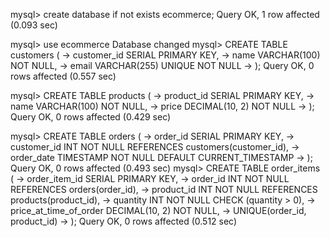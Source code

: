 
mysql> create database if not exists ecommerce;
Query OK, 1 row affected (0.093 sec)

mysql> use ecommerce
Database changed
mysql> CREATE TABLE customers (
    ->     customer_id SERIAL PRIMARY KEY,
    ->     name VARCHAR(100) NOT NULL,
    ->     email VARCHAR(255) UNIQUE NOT NULL
    -> );
Query OK, 0 rows affected (0.557 sec)

mysql> CREATE TABLE products (
    ->     product_id SERIAL PRIMARY KEY,
    ->     name VARCHAR(100) NOT NULL,
    ->     price DECIMAL(10, 2) NOT NULL
    -> );
Query OK, 0 rows affected (0.429 sec)

mysql> CREATE TABLE orders (
    ->     order_id SERIAL PRIMARY KEY,
    ->     customer_id INT NOT NULL REFERENCES customers(customer_id),
    ->     order_date TIMESTAMP NOT NULL DEFAULT CURRENT_TIMESTAMP
    -> );
Query OK, 0 rows affected (0.493 sec)
mysql> CREATE TABLE order_items (
    ->     order_item_id SERIAL PRIMARY KEY,
    ->     order_id INT NOT NULL REFERENCES orders(order_id),
    ->     product_id INT NOT NULL REFERENCES products(product_id),
    ->     quantity INT NOT NULL CHECK (quantity > 0),
    ->     price_at_time_of_order DECIMAL(10, 2) NOT NULL,
    ->     UNIQUE(order_id, product_id)
    -> );
Query OK, 0 rows affected (0.512 sec)
